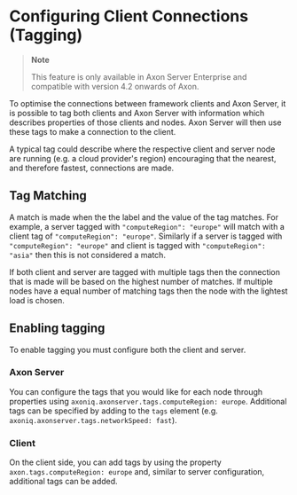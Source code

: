 # Configuring Client Connections (Tagging)

> **Note**
>
> This feature is only available in Axon Server Enterprise and compatible with version 4.2 onwards of Axon.

To optimise the connections between framework clients and Axon Server,
 it is possible to tag both clients and Axon Server with information which describes properties of those clients 
 and nodes. 
Axon Server will then use these tags to make a connection to the client.

A typical tag could describe where the respective client and server node are running (e.g. a cloud provider's region)
 encouraging that the nearest, and therefore fastest, connections are made.

## Tag Matching

A match is made when the the label and the value of the tag matches. 
For example, a server tagged with `"computeRegion": "europe"` will match with a client tag of
 `"computeRegion": "europe"`. 
Similarly if a server is tagged with `"computeRegion": "europe"` and client is tagged with `"computeRegion": "asia"`
 then this is not considered a match.

If both client and server are tagged with multiple tags
 then the connection that is made will be based on the highest number of matches. 
If multiple nodes have a equal number of matching tags then the node with the lightest load is chosen.

## Enabling tagging

To enable tagging you must configure both the client and server.

### Axon Server

You can configure the tags that you would like for each node through properties using
 `axoniq.axonserver.tags.computeRegion: europe`. 
Additional tags can be specified by adding to the `tags` element (e.g. `axoniq.axonserver.tags.networkSpeed: fast`).

### Client

On the client side, you can add tags by using the property `axon.tags.computeRegion: europe` and,
 similar to server configuration, additional tags can be added.
